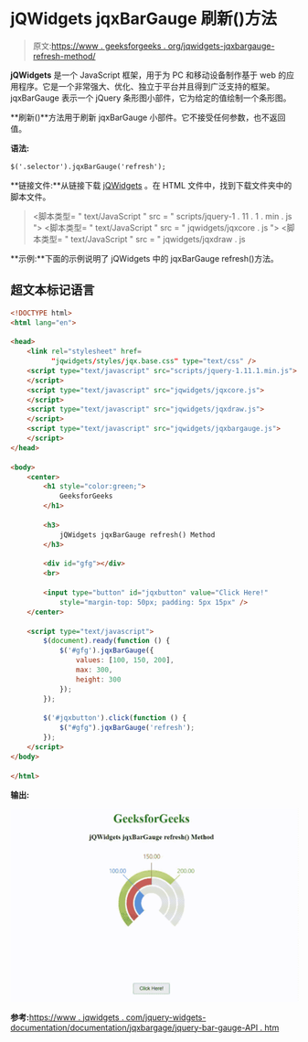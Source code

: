 # jQWidgets jqxBarGauge 刷新()方法

> 原文:[https://www . geeksforgeeks . org/jqwidgets-jqxbargauge-refresh-method/](https://www.geeksforgeeks.org/jqwidgets-jqxbargauge-refresh-method/)

**jQWidgets** 是一个 JavaScript 框架，用于为 PC 和移动设备制作基于 web 的应用程序。它是一个非常强大、优化、独立于平台并且得到广泛支持的框架。jqxBarGauge 表示一个 jQuery 条形图小部件，它为给定的值绘制一个条形图。

**刷新()**方法用于刷新 jqxBarGauge 小部件。它不接受任何参数，也不返回值。

**语法:**

```html
$('.selector').jqxBarGauge('refresh');
```

**链接文件:**从链接下载 [jQWidgets](https://www.jqwidgets.com/download/) 。在 HTML 文件中，找到下载文件夹中的脚本文件。

> <link rel="”stylesheet”" href="”jqwidgets/styles/jqx.base.css”" type="”text/css”">
> <脚本类型= " text/JavaScript " src = " scripts/jquery-1 . 11 . 1 . min . js "></脚本类型>
> <脚本类型= " text/JavaScript " src = " jqwidgets/jqxcore . js "></脚本类型>
> <脚本类型= " text/JavaScript " src = " jqwidgets/jqxdraw . js

**示例:**下面的示例说明了 jQWidgets 中的 jqxBarGauge refresh()方法。

## 超文本标记语言

```html
<!DOCTYPE html>
<html lang="en">

<head>
    <link rel="stylesheet" href=
          "jqwidgets/styles/jqx.base.css" type="text/css" />
    <script type="text/javascript" src="scripts/jquery-1.11.1.min.js">
    </script>
    <script type="text/javascript" src="jqwidgets/jqxcore.js">
    </script>
    <script type="text/javascript" src="jqwidgets/jqxdraw.js">
    </script>
    <script type="text/javascript" src="jqwidgets/jqxbargauge.js">
    </script>
</head>

<body>
    <center>
        <h1 style="color:green;">
            GeeksforGeeks
        </h1>

        <h3>
            jQWidgets jqxBarGauge refresh() Method
        </h3>

        <div id="gfg"></div>
        <br>

        <input type="button" id="jqxbutton" value="Click Here!" 
            style="margin-top: 50px; padding: 5px 15px" />
    </center>

    <script type="text/javascript">
        $(document).ready(function () {
            $('#gfg').jqxBarGauge({
                values: [100, 150, 200],
                max: 300,
                height: 300
            });
        });

        $('#jqxbutton').click(function () {
            $("#gfg").jqxBarGauge('refresh');
        });
    </script>
</body>

</html>
```

**输出:**

![](img/607340a2a100d528532b7cc8ad83e898.png)

**参考:**[https://www . jqwidgets . com/jquery-widgets-documentation/documentation/jqxbargage/jquery-bar-gauge-API . htm](https://www.jqwidgets.com/jquery-widgets-documentation/documentation/jqxbargauge/jquery-bar-gauge-api.htm)